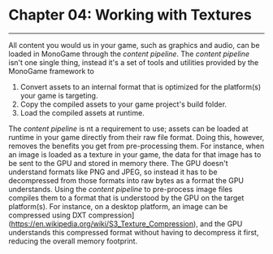 # Chapter 04: Working with Textures

---

All content you would us in your game, such as graphics and audio, can be loaded in MonoGame through the *content pipeline*.  The *content pipeline* isn't one single thing, instead it's a set of tools and utilities provided by the MonoGame framework to

1. Convert assets to an internal format that is optimized for the platform(s) your game is targeting.
2. Copy the compiled assets to your game project's build folder.
3. Load the compiled assets at runtime.

The *content pipeline* is nt a requirement to use; assets can be loaded at runtime in your game directly from their raw file format.  Doing this, however, removes the benefits you get from pre-processing them.  For instance, when an image is loaded as a texture in your game, the data for that image has to be sent to the GPU and stored in memory there.  The GPU doesn't understand formats like PNG and JPEG, so instead it has to be decompressed from those formats into raw bytes as a format the GPU understands.  Using the *content pipeline* to pre-process image files compiles them to a format that is understood by the GPU on the target platform(s).  For instance, on a desktop platform, an image can be compressed using DXT compression](https://en.wikipedia.org/wiki/S3_Texture_Compression), and the GPU understands this compressed format without having to decompress it first, reducing the overall memory footprint.



